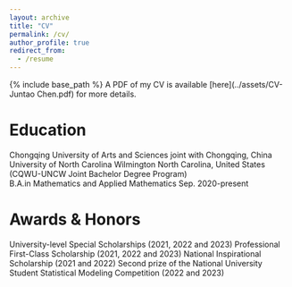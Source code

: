 ```yaml
---
layout: archive
title: "CV"
permalink: /cv/
author_profile: true
redirect_from:
  - /resume
---
```


{% include base_path %}
A PDF of my CV is available [here](../assets/CV-Juntao Chen.pdf) for more details.

Education
======
Chongqing University of Arts and Sciences joint with	Chongqing, China
University of North Carolina Wilmington 	North Carolina, United States
(CQWU-UNCW Joint Bachelor Degree Program)	
B.A.in Mathematics and Applied Mathematics	Sep. 2020-present 


Awards & Honors
======
University-level Special Scholarships (2021, 2022 and 2023) 
Professional First-Class Scholarship (2021, 2022 and 2023) 
National Inspirational Scholarship (2021 and 2022)
Second prize of the National University Student Statistical Modeling Competition (2022 and 2023)

